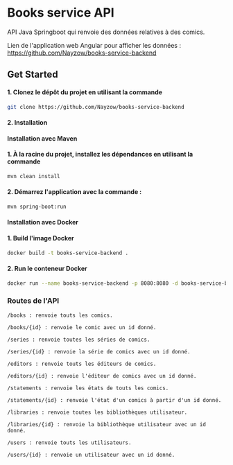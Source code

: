 # Books service API

API Java Springboot qui renvoie des données relatives à des comics.

Lien de l'application web Angular pour afficher les données : https://github.com/Nayzow/books-service-backend

## Get Started

#### 1. Clonez le dépôt du projet en utilisant la commande

```bash
git clone https://github.com/Nayzow/books-service-backend
```

#### 2. Installation

#### Installation avec Maven

#### 1. À la racine du projet, installez les dépendances en utilisant la commande

```bash
mvn clean install
```

#### 2. Démarrez l'application avec la commande :

```bash
mvn spring-boot:run
```

#### Installation avec Docker

#### 1. Build l'image Docker

```bash
docker build -t books-service-backend .
```

####  2. Run le conteneur Docker

```bash
docker run --name books-service-backend -p 8080:8080 -d books-service-backend
```

### Routes de l'API

```
/books : renvoie touts les comics.
```

```
/books/{id} : renvoie le comic avec un id donné.
```

```
/series : renvoie toutes les séries de comics.
```

```
/series/{id} : renvoie la série de comics avec un id donné.
```

```
/editors : renvoie touts les éditeurs de comics.
```

```
/editors/{id} : renvoie l'éditeur de comics avec un id donné.
```

```
/statements : renvoie les états de touts les comics.
```

```
/statements/{id} : renvoie l'état d'un comics à partir d'un id donné.
```

```
/libraries : renvoie toutes les bibliothèques utilisateur.
```

```
/libraries/{id} : renvoie la bibliothèque utilisateur avec un id donné.
```

```
/users : renvoie touts les utilisateurs.
```

```
/users/{id} : renvoie un utilisateur avec un id donné.
```
